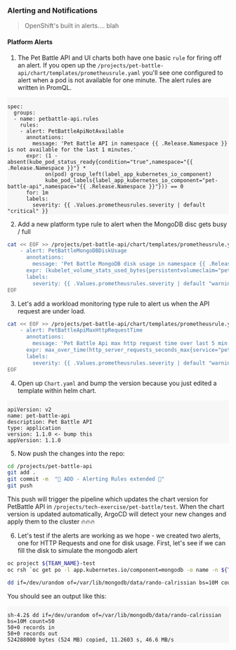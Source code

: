 ### Alerting and Notifications
> OpenShift's built in alerts.... blah
#### Platform Alerts
1. The Pet Battle API and UI charts both have one basic `rule` for firing off an alert. If you open up the `/projects/pet-battle-api/chart/templates/prometheusrule.yaml` you'll see one configured to alert when a pod is not available for one minute. The alert rules are written in PromQL.

<div class="highlight" style="background: #f7f7f7">
<pre><code class="language-yaml">
spec:
  groups:
  - name: petbattle-api.rules
    rules:
    - alert: PetBattleApiNotAvailable
      annotations:
        message: 'Pet Battle API in namespace {{ .Release.Namespace }} is not available for the last 1 minutes.'
      expr: (1 - absent(kube_pod_status_ready{condition="true",namespace="{{ .Release.Namespace }}"} * 
            on(pod) group_left(label_app_kubernetes_io_component) 
            kube_pod_labels{label_app_kubernetes_io_component="pet-battle-api",namespace="{{ .Release.Namespace }}"})) == 0
      for: 1m
      labels:
        severity: {{ .Values.prometheusrules.severity | default "critical" }}
</code></pre></div>

2. Add a new platform type rule to alert when the MongoDB disc gets busy / full
```bash
cat << EOF >> /projects/pet-battle-api/chart/templates/prometheusrule.yaml
    - alert: PetBattleMongoDBDiskUsage
      annotations:
        message: 'Pet Battle MongoDB disk usage in namespace {{ .Release.Namespace }} higher than 80%'
      expr: (kubelet_volume_stats_used_bytes{persistentvolumeclaim="pet-battle-api-mongodb",namespace="{{ .Release.Namespace }}"} / kubelet_volume_stats_capacity_bytes{persistentvolumeclaim="pet-battle-api-mongodb",namespace="{{ .Release.Namespace }}"}) * 100 > 80
      labels:
        severity: {{ .Values.prometheusrules.severity | default "warning" }}
EOF
```

3. Let's add a workload monitoring type rule to alert us when the API request are under load.
```bash
cat << EOF >> /projects/pet-battle-api/chart/templates/prometheusrule.yaml
    - alert: PetBattleApiMaxHttpRequestTime
      annotations:
        message: 'Pet Battle Api max http request time over last 5 min in namespace {{ .Release.Namespace }} exceeds 1.5 sec.'
      expr: max_over_time(http_server_requests_seconds_max{service="pet-battle-api",namespace="{{ .Release.Namespace }}"}[5m]) > 1.5
      labels:
        severity: {{ .Values.prometheusrules.severity | default "warning" }}
EOF
```

4. Open up `Chart.yaml` and bump the version because you just edited a template within helm chart.
<div class="highlight" style="background: #f7f7f7">
<pre><code class="language-yaml">
apiVersion: v2
name: pet-battle-api
description: Pet Battle API
type: application
version: 1.1.0 <- bump this
appVersion: 1.1.0
</code></pre></div>

5. Now push the changes into the repo:
```bash
cd /projects/pet-battle-api
git add .
git commit -m  "🌳 ADD - Alerting Rules extended 🌳" 
git push
```

This push will trigger the pipeline which updates the chart version for PetBattle API in `/projects/tech-exercise/pet-battle/test`. 
When the chart version is updated automatically, ArgoCD will detect your new changes and apply them to the cluster 🔥🔥🔥


6. Let's test if the alerts are working as we hope - we created two alerts, one for HTTP Requests and one for disk usage. First, let's see if we can fill the disk to simulate the mongodb alert 
```bash
oc project ${TEAM_NAME}-test
oc rsh `oc get po -l app.kubernetes.io/component=mongodb -o name -n ${TEAM_NAME}-test`
```

```bash
dd if=/dev/urandom of=/var/lib/mongodb/data/rando-calrissian bs=10M count=50
```

You should see an output like this:

<div class="highlight" style="background: #f7f7f7">
<pre><code class="language-bash">
sh-4.2$ dd if=/dev/urandom of=/var/lib/mongodb/data/rando-calrissian bs=10M count=50
50+0 records in
50+0 records out
524288000 bytes (524 MB) copied, 11.2603 s, 46.6 MB/s
</code></pre></div>